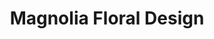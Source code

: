 ---
title: "Magnolia Floral Design"
url: /villa-de-alvarez/magnolia-floral-design/
shop: floristería
---